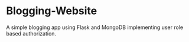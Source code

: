 # Blogging-Website
A simple blogging app using Flask and MongoDB implementing user role based authorization.
